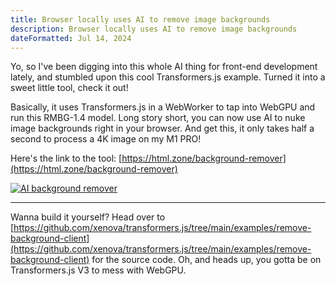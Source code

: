 ```yaml
---
title: Browser locally uses AI to remove image backgrounds
description: Browser locally uses AI to remove image backgrounds
dateFormatted: Jul 14, 2024
---
```


Yo, so I've been digging into this whole AI thing for front-end development lately, and stumbled upon this cool Transformers.js example. Turned it into a sweet little tool, check it out!

Basically, it uses Transformers.js in a WebWorker to tap into WebGPU and run this RMBG-1.4 model. Long story short, you can now use AI to nuke image backgrounds right in your browser. And get this, it only takes half a second to process a 4K image on my M1 PRO!

Here's the link to the tool: [https://html.zone/background-remover](https://html.zone/background-remover)

[![AI background remover](https://og-image.html.zone/https://html.zone/background-remover)](https://html.zone/background-remover)

---

Wanna build it yourself? Head over to [https://github.com/xenova/transformers.js/tree/main/examples/remove-background-client](https://github.com/xenova/transformers.js/tree/main/examples/remove-background-client) for the source code. Oh, and heads up, you gotta be on Transformers.js V3 to mess with WebGPU.
